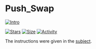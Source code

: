 # Push_Swap

 [![Intro](https://img.shields.io/badge/Cursus-Push_Swap-success?style=for-the-badge&logo=42)](https://github.com/bshintak/Push_Swap)
 
 [![Stars](https://img.shields.io/github/stars/bshintak/Push_Swap?color=ffff00&label=Stars&logo=Stars&style=?style=flat)](https://github.com/bshintak/Push_Swap)
 [![Size](https://img.shields.io/github/repo-size/bshintak/Push_Swap?color=blue&label=Size&logo=Size&style=?style=flat)](https://github.com/bshintak/Push_Swap)
 [![Activity](https://img.shields.io/github/last-commit/bshintak/Push_Swap?color=red&label=Last%20Commit&style=flat)](https://github.com/bshintak/Push_Swap)
 
 The instructions were given in the [subject](https://github.com/bshintak/Push_Swap/blob/master/subject_push_swap.pdf).
